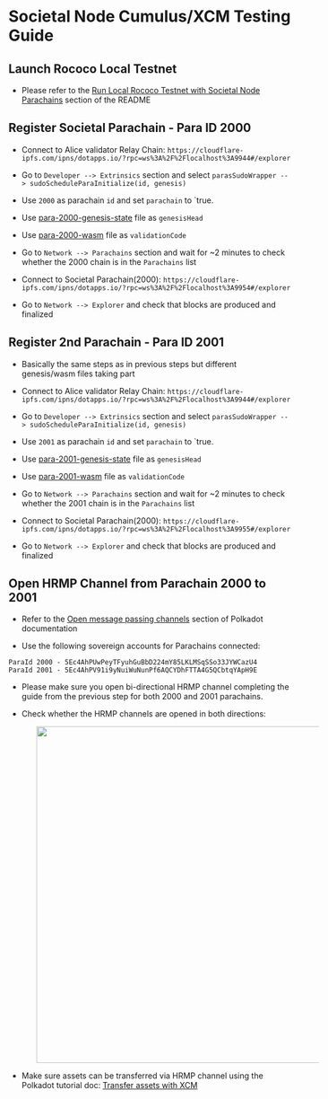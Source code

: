 # Societal Node Cumulus/XCM Testing Guide

## Launch Rococo Local Testnet

- Please refer to the [Run Local Rococo Testnet with Societal Node Parachains](../README.md#run-rococo-local-testnet) section of the README

## Register Societal Parachain - Para ID 2000

- Connect to Alice validator Relay Chain: `https://cloudflare-ipfs.com/ipns/dotapps.io/?rpc=ws%3A%2F%2Flocalhost%3A9944#/explorer`

- Go to `Developer --> Extrinsics` section and select `parasSudoWrapper --> sudoScheduleParaInitialize(id, genesis)`

- Use `2000` as parachain `id` and set `parachain` to `true.

- Use [para-2000-genesis-state](../examples/para-2000-genesis-state) file as `genesisHead`

- Use [para-2000-wasm](../examples/para-2000-wasm) file as `validationCode`

- Go to `Network --> Parachains` section and wait for ~2 minutes to check whether the 2000 chain is in the `Parachains` list

-  Connect to Societal Parachain(2000): `https://cloudflare-ipfs.com/ipns/dotapps.io/?rpc=ws%3A%2F%2Flocalhost%3A9954#/explorer`

- Go to `Network --> Explorer` and check that blocks are produced and finalized

## Register 2nd Parachain - Para ID 2001

- Basically the same steps as in previous steps but different genesis/wasm files taking part

- Connect to Alice validator Relay Chain: `https://cloudflare-ipfs.com/ipns/dotapps.io/?rpc=ws%3A%2F%2Flocalhost%3A9944#/explorer`

- Go to `Developer --> Extrinsics` section and select `parasSudoWrapper --> sudoScheduleParaInitialize(id, genesis)`

- Use `2001` as parachain `id` and set `parachain` to `true.

- Use [para-2001-genesis-state](../examples/para-2001-genesis-state) file as `genesisHead`

- Use [para-2001-wasm](../examples/para-2001-wasm) file as `validationCode`

- Go to `Network --> Parachains` section and wait for ~2 minutes to check whether the 2001 chain is in the `Parachains` list

-  Connect to Societal Parachain(2000): `https://cloudflare-ipfs.com/ipns/dotapps.io/?rpc=ws%3A%2F%2Flocalhost%3A9955#/explorer`

- Go to `Network --> Explorer` and check that blocks are produced and finalized

## Open HRMP Channel from Parachain 2000 to 2001

- Refer to the [Open message passing channels](https://docs.substrate.io/tutorials/build-a-parachain/open-message-passing-channels/) section of Polkadot documentation

- Use the following sovereign accounts for Parachains connected:

```
ParaId 2000 - 5Ec4AhPUwPeyTFyuhGuBbD224mY85LKLMSqSSo33JYWCazU4
ParaId 2001 - 5Ec4AhPV91i9yNuiWuNunPf6AQCYDhFTTA4G5QCbtqYApH9E
```

- Please make sure you open bi-directional HRMP channel completing the guide from the previous step for both 2000 and 2001 parachains.

- Check whether the HRMP channels are opened in both directions:

<img src="images/xcm/Screenshot 2023-04-18 at 16.43.43.png" width="600" style="padding-left: 50px;">

- Make sure assets can be transferred via HRMP channel using the Polkadot tutorial doc: [Transfer assets with XCM](https://docs.substrate.io/tutorials/build-a-parachain/transfer-assets-with-xcm/)
